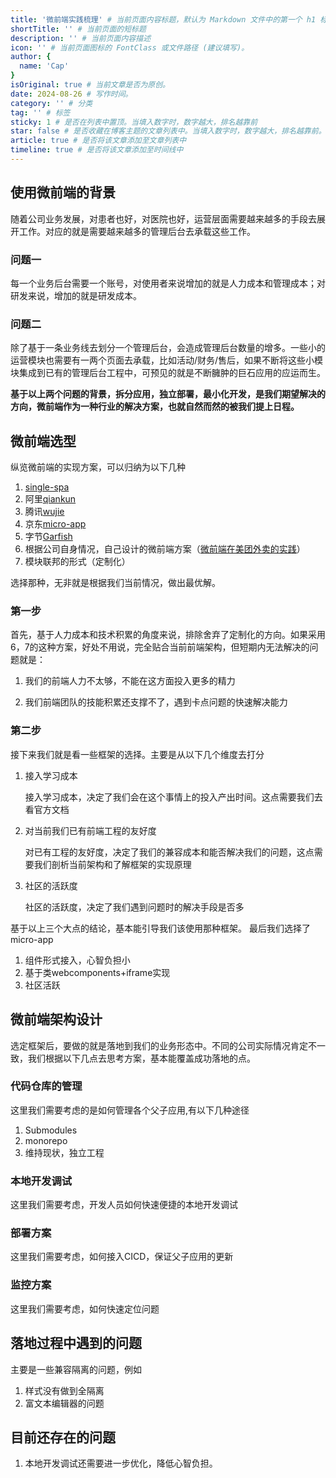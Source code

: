 ```yaml
---
title: '微前端实践梳理' # 当前页面内容标题，默认为 Markdown 文件中的第一个 h1 标签内容
shortTitle: '' # 当前页面的短标题
description: '' # 当前页面内容描述
icon: '' # 当前页面图标的 FontClass 或文件路径 (建议填写)。
author: {
  name: 'Cap'
}
isOriginal: true # 当前文章是否为原创。
date: 2024-08-26 # 写作时间。
category: '' # 分类
tag: '' # 标签
sticky: 1 # 是否在列表中置顶。当填入数字时，数字越大，排名越靠前
star: false # 是否收藏在博客主题的文章列表中。当填入数字时，数字越大，排名越靠前。
article: true # 是否将该文章添加至文章列表中
timeline: true # 是否将该文章添加至时间线中
---
```


## 使用微前端的背景

随着公司业务发展，对患者也好，对医院也好，运营层面需要越来越多的手段去展开工作。对应的就是需要越来越多的管理后台去承载这些工作。

### 问题一

每一个业务后台需要一个账号，对使用者来说增加的就是人力成本和管理成本；对研发来说，增加的就是研发成本。

### 问题二

除了基于一条业务线去划分一个管理后台，会造成管理后台数量的增多。一些小的运营模块也需要有一两个页面去承载，比如活动/财务/售后，如果不断将这些小模块集成到已有的管理后台工程中，可预见的就是不断臃肿的巨石应用的应运而生。

**基于以上两个问题的背景，拆分应用，独立部署，最小化开发，是我们期望解决的方向，微前端作为一种行业的解决方案，也就自然而然的被我们提上日程。**

## 微前端选型

纵览微前端的实现方案，可以归纳为以下几种

1. [single-spa](https://single-spa.js.org/)
2. 阿里[qiankun](https://qiankun.umijs.org/zh/guide)
3. 腾讯[wujie](https://wujie-micro.github.io/doc/guide/)
4. 京东[micro-app](https://micro-zoe.github.io/micro-app/)
5. 字节[Garfish](https://www.garfishjs.org/)
6. 根据公司自身情况，自己设计的微前端方案（[微前端在美团外卖的实践](https://tech.meituan.com/2020/02/27/meituan-waimai-micro-frontends-practice.html)）
7. 模块联邦的形式（定制化）

选择那种，无非就是根据我们当前情况，做出最优解。

### 第一步

首先，基于人力成本和技术积累的角度来说，排除舍弃了定制化的方向。如果采用6，7的这种方案，好处不用说，完全贴合当前前端架构，但短期内无法解决的问题就是：

1. 我们的前端人力不太够，不能在这方面投入更多的精力

2. 我们前端团队的技能积累还支撑不了，遇到卡点问题的快速解决能力

### 第二步

接下来我们就是看一些框架的选择。主要是从以下几个维度去打分

1. 接入学习成本

    接入学习成本，决定了我们会在这个事情上的投入产出时间。这点需要我们去看官方文档
2. 对当前我们已有前端工程的友好度

    对已有工程的友好度，决定了我们的兼容成本和能否解决我们的问题，这点需要我们剖析当前架构和了解框架的实现原理
3. 社区的活跃度

    社区的活跃度，决定了我们遇到问题时的解决手段是否多

基于以上三个大点的结论，基本能引导我们该使用那种框架。
最后我们选择了micro-app

1. 组件形式接入，心智负担小
2. 基于类webcomponents+iframe实现
3. 社区活跃

## 微前端架构设计

选定框架后，要做的就是落地到我们的业务形态中。不同的公司实际情况肯定不一致，我们根据以下几点去思考方案，基本能覆盖成功落地的点。

### 代码仓库的管理

这里我们需要考虑的是如何管理各个父子应用,有以下几种途径

1. Submodules
2. monorepo
3. 维持现状，独立工程

### 本地开发调试

这里我们需要考虑，开发人员如何快速便捷的本地开发调试

### 部署方案

这里我们需要考虑，如何接入CICD，保证父子应用的更新

### 监控方案

这里我们需要考虑，如何快速定位问题

## 落地过程中遇到的问题

主要是一些兼容隔离的问题，例如

1. 样式没有做到全隔离
2. 富文本编辑器的问题

## 目前还存在的问题

1. 本地开发调试还需要进一步优化，降低心智负担。
